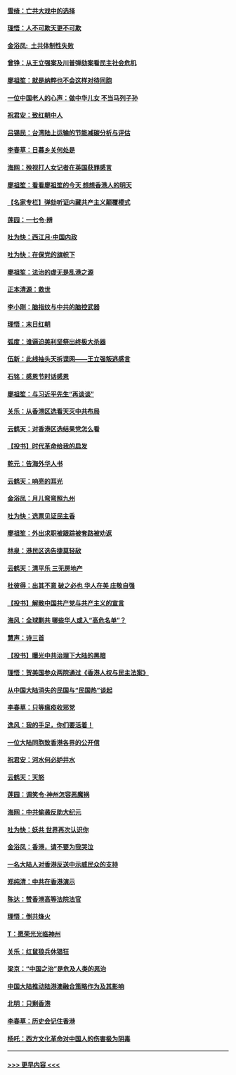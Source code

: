 #### [雪绮：亡共大戏中的选择](../pages/nsc993/n11699922.md?t=12042111) 
#### [理悟：人不可欺天更不可欺](../pages/nsc993/n11699657.md?t=12042111) 
#### [金浴凤:  土共体制性失败](../pages/nsc993/n11699361.md?t=12042111) 
#### [曾铮：从王立强案及川普弹劾案看民主社会危机](../pages/nsc993/n11699318.md?t=12042111) 
#### [廖祖笙：就是纳粹也不会这样对待同胞](../pages/nsc993/n11697658.md?t=12042111) 
#### [一位中国老人的心声：做中华儿女 不当马列子孙](../pages/nsc993/n11697525.md?t=12042111) 
#### [祝君安：致红朝中人](../pages/nsc993/n11697518.md?t=12042111) 
#### [吕锡民：台湾陆上运输的节能减碳分析与评估](../pages/nsc993/n11694983.md?t=12042111) 
#### [李春草：日暮乡关何处是](../pages/nsc993/n11694805.md?t=12042111) 
#### [海网：殃视打人女记者在英国获罪感言](../pages/nsc993/n11693832.md?t=12042111) 
#### [廖祖笙：看看廖祖笙的今天 想想香港人的明天](../pages/nsc993/n11693707.md?t=12042111) 
#### [【名家专栏】弹劾听证内藏共产主义颠覆模式](../pages/nsc993/n11693563.md?t=12042111) 
#### [莲园：一七令‧辨](../pages/nsc993/n11692558.md?t=12042111) 
#### [吐为快：西江月·中国内政](../pages/nsc993/n11692071.md?t=12042111) 
#### [吐为快：在保党的旗帜下](../pages/nsc993/n11691188.md?t=12042111) 
#### [廖祖笙：法治的虚无是乱港之源](../pages/nsc993/n11690605.md?t=12042111) 
#### [正本清源：救世](../pages/nsc993/n11689134.md?t=12042111) 
#### [李小刚：脑指纹与中共的脑控武器](../pages/nsc993/n11688900.md?t=12042111) 
#### [理悟：末日红朝](../pages/nsc993/n11688829.md?t=12042111) 
#### [弧度：谁逼迫美利坚祭出终极大杀器](../pages/nsc993/n11688735.md?t=12042111) 
#### [伍新：此线抽头天拆谍网——王立强叛逃感言](../pages/nsc993/n11687981.md?t=12042111) 
#### [石铭：感恩节时话感恩](../pages/nsc993/n11687568.md?t=12042111) 
#### [廖祖笙：与习近平先生“再谈谈”](../pages/nsc993/n11687005.md?t=12042111) 
#### [关乐：从香港区选看天灭中共布局](../pages/nsc993/n11686647.md?t=12042111) 
#### [云鹤天：对香港区选结果党怎么看](../pages/nsc993/n11686216.md?t=12042111) 
#### [【投书】时代革命给我的启发](../pages/nsc993/n11684287.md?t=12042111) 
#### [乾元：告海外华人书](../pages/nsc993/n11684044.md?t=12042111) 
#### [云鹤天：响亮的耳光](../pages/nsc993/n11684254.md?t=12042111) 
#### [金浴凤：月儿弯弯照九州](../pages/nsc993/n11684231.md?t=12042111) 
#### [吐为快：选票见证民主香](../pages/nsc993/n11684206.md?t=12042111) 
#### [廖祖笙：外出求职被跟踪被套路被劝返](../pages/nsc993/n11683874.md?t=12042111) 
#### [林泉：港民区选告捷莫轻敌](../pages/nsc993/n11683930.md?t=12042111) 
#### [云鹤天：清平乐 三无房地产](../pages/nsc993/n11681521.md?t=12042111) 
#### [杜彼得：出其不意 破之必也 华人在美 庄敬自强](../pages/nsc993/n11679554.md?t=12042111) 
#### [【投书】解散中国共产党与共产主义的宣言](../pages/nsc993/n11679177.md?t=12042111) 
#### [海风：全球剿共 哪些华人或入“高危名单”？](../pages/nsc993/n11678617.md?t=12042111) 
#### [慧声：诗三首](../pages/nsc993/n11678848.md?t=12042111) 
#### [【投书】曝光中共治理下大陆的黑暗](../pages/nsc993/n11678674.md?t=12042111) 
#### [理悟：贺美国参众两院通过《香港人权与民主法案》](../pages/nsc993/n11678104.md?t=12042111) 
#### [从中国大陆消失的民国与“民国热”谈起](../pages/nsc993/n11678075.md?t=12042111) 
#### [李春草：只等瘟疫收邪党](../pages/nsc993/n11677308.md?t=12042111) 
#### [逸风：我的手足，你们要活着！](../pages/nsc993/n11676352.md?t=12042111) 
#### [一位大陆同胞致香港各界的公开信](../pages/nsc993/n11675761.md?t=12042111) 
#### [祝君安：河水何必妒井水](../pages/nsc993/n11675746.md?t=12042111) 
#### [云鹤天：天怒](../pages/nsc993/n11675718.md?t=12042111) 
#### [莲园：调笑令‧神州怎容恶魔祸](../pages/nsc993/n11675648.md?t=12042111) 
#### [海网：中共偷袭反助大纪元](../pages/nsc993/n11673515.md?t=12042111) 
#### [吐为快：妖共 世界再次认识你](../pages/nsc993/n11673506.md?t=12042111) 
#### [金浴凤：香港，请不要为我哭泣](../pages/nsc993/n11673248.md?t=12042111) 
#### [一名大陆人对香港反送中示威民众的支持](../pages/nsc993/n11672615.md?t=12042111) 
#### [郑纯清：中共在香港演示](../pages/nsc993/n11670539.md?t=12042111) 
#### [陈达：赞香港高等法院法官](../pages/nsc993/n11669542.md?t=12042111) 
#### [理悟：倒共烽火](../pages/nsc993/n11668844.md?t=12042111) 
#### [T：愿荣光光临神州](../pages/nsc993/n11668421.md?t=12042111) 
#### [关乐：红鼠狼兵休猖狂](../pages/nsc993/n11668378.md?t=12042111) 
#### [梁京：“中国之治”是危及人类的恶治](../pages/nsc993/n11668328.md?t=12042111) 
#### [中国大陆推动陆港澳融合策略作为及其影响](../pages/nsc993/n11668157.md?t=12042111) 
#### [北明：只剩香港](../pages/nsc993/n11668002.md?t=12042111) 
#### [李春草：历史会记住香港](../pages/nsc993/n11667927.md?t=12042111) 
#### [杨吒：西方文化革命对中国人的伤害极为阴毒](../pages/nsc993/n11664521.md?t=12042111) 

----
#### [ >>> 更早内容 <<< ](../indexes/nsc993-earlier.md)
